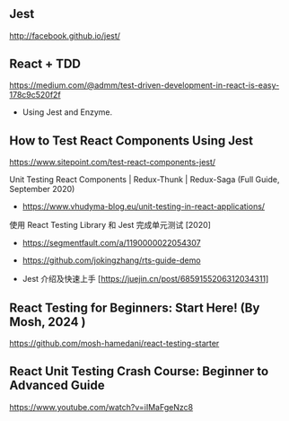 #

## Jest

http://facebook.github.io/jest/

## React + TDD

https://medium.com/@admm/test-driven-development-in-react-is-easy-178c9c520f2f

- Using Jest and Enzyme.

## How to Test React Components Using Jest

https://www.sitepoint.com/test-react-components-jest/

Unit Testing React Components | Redux-Thunk | Redux-Saga (Full Guide, September 2020)

- https://www.vhudyma-blog.eu/unit-testing-in-react-applications/

使用 React Testing Library 和 Jest 完成单元测试 [2020]

- https://segmentfault.com/a/1190000022054307
- https://github.com/jokingzhang/rts-guide-demo

- Jest 介绍及快速上手 [https://juejin.cn/post/6859155206312034311]

## React Testing for Beginners: Start Here! (By Mosh, 2024 )

https://github.com/mosh-hamedani/react-testing-starter

## React Unit Testing Crash Course: Beginner to Advanced Guide

https://www.youtube.com/watch?v=iIMaFgeNzc8
